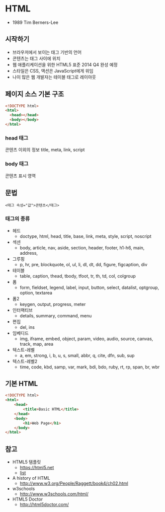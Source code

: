 # HTML

* 1989 Tim Berners-Lee

## 시작하기
* 브라우저에서 보이는 태그 기반의 언어
* 콘텐츠는 태그 사이에 위치
* 웹 애플리케이션을 위한 HTML5 표준 2014 Q4 완성 예정
* 스타일은 CSS, 액션은 JavaScript에게 위임
* 나이 많은 웹 개발자는 테이블 태그로 레이아웃

## 페이지 소스 기본 구조
```html
<!DOCTYPE html>
<html>
  <head></head>
  <body></body>
</html>
```
### head 태그
콘텐츠 이외의 정보
title, meta, link, script
### body 태그
콘텐츠 표시 영역

## 문법
`<태그 속성="값">콘텐츠</태그>`

### 태그의 종류
* 헤드
  * doctype, html, head, title, base, link, meta, style, script, noscript
* 섹션
  * body, article, nav, aside, section, header, footer, h1-h6, main, address,
* 그루핑
  * p, hr, pre, blockquote, ol, ul, li, dl, dt, dd, figure, figcaption, div
* 테이블
  * table, caption, thead, tbody, tfoot, tr, th, td, col, colgroup
* 폼
  * form, fieldset, legend, label, input, button, select, datalist, optgroup, option, textarea
* 폼2
  * keygen, output, progress, meter
* 인터랙티브
  * details, summary, command, menu
* 편집
  * del, ins
* 임베디드
  * img, iframe, embed, object, param, video, audio, source, canvas, track, map, area
* 텍스트-레벨
  * a, em, strong, i, b, u, s, small, abbr, q, cite, dfn, sub, sup
* 텍스트-레벨2
  * time, code, kbd, samp, var, mark, bdi, bdo, ruby, rt, rp, span, br, wbr

## 기본 HTML
```html
<!DOCTYPE html>
<html>
    <head>
        <title>Basic HTML</title>
    </head>
    <body>
        <h1>Web Page</h1>
    </body>
</html>
```

## 참고
* HTML5 템플릿
  * https://html5.net
  * [list](/mib/html/html5net)
* A history of HTML
  * http://www.w3.org/People/Raggett/book4/ch02.html
* w3schools
  * http://www.w3schools.com/html/
* HTML5 Doctor
  * http://html5doctor.com/
